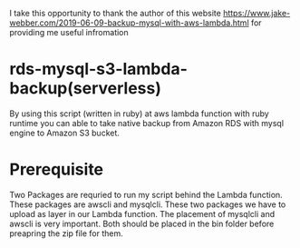 
I take this opportunity to thank the author of this website https://www.jake-webber.com/2019-06-09-backup-mysql-with-aws-lambda.html for providing me useful infromation


# rds-mysql-s3-lambda-backup(serverless)
By using this script (written in ruby) at aws lambda function with ruby runtime you can able to take native backup from Amazon RDS with mysql engine to Amazon S3 bucket.
#  Prerequisite
Two Packages are requried to run my script behind the Lambda function. These packages are awscli and mysqlcli. These two packages we have to    upload as layer in our Lambda function.
The placement of mysqlcli and awscli is very important. Both should be placed in the bin folder before preapring the zip file for them.





 
